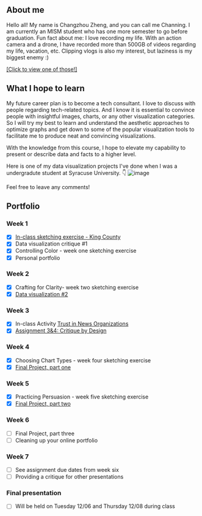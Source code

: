 ## About me
Hello all! My name is Changzhou Zheng, and you can call me Channing. I am currently an MISM student who has one more semester to go before graduation. Fun fact about me: I love recording my life. With an action camera and a drone, I have recorded more than 500GB of videos regarding my life, vacation, etc. Clipping vlogs is also my interest, but laziness is my biggest enemy :)

[[Click to view one of those!]](https://www.bilibili.com/video/BV1Ve4y12782/?share_source=copy_web&vd_source=7daa07c7d33adcb118ebc0eb4c0a4079)

## What I hope to learn
My future career plan is to become a tech consultant. I love to discuss with people regarding tech-related topics. And I know it is essential to convince people with insightful images, charts, or any other visualization categories. So I will try my best to learn and understand the aesthetic approaches to optimize graphs and get down to some of the popular visualization tools to facilitate me to produce neat and convincing visualizations.

With the knowledge from this course, I hope to elevate my capability to present or describe data and facts to a higher level.

Here is one of my data visualization projects I've done when I was a undergradute student at Syracuse University. 👇 
![image](https://user-images.githubusercontent.com/102596125/199372134-248edcfb-cb8b-4da4-8564-6850e4aa9568.png)

Feel free to leave any comments!

## Portfolio
### Week 1
- [x] [In-class sketching exercise - King County](https://channingatcmu.github.io/94870-B2-Tell-Stories-with-Data---Channing/Week2KingCounty.html)
- [x] Data visualization critique #1
- [x] Controlling Color - week one sketching exercise
- [x] Personal portfolio

### Week 2
- [x] Crafting for Clarity- week two sketching exercise
- [x] [Data visualization #2](https://channingatcmu.github.io/94870-B2-Tell-Stories-with-Data---Channing/dataviz2.html)

### Week 3
- [x] In-class Activity [Trust in News Organizations](https://channingatcmu.github.io/94870-B2-Tell-Stories-with-Data---Channing/trustInMedia.html)
- [x] [Assignment 3&4: Critique by Design](https://channingatcmu.github.io/94870-B2-Tell-Stories-with-Data---Channing/CritiquebyDesign.html)

### Week 4
- [x] Choosing Chart Types - week four sketching exercise
- [x] [Final Project, part one](https://channingatcmu.github.io/94870-B2-Tell-Stories-with-Data---Channing/final_project_Channing.html)

### Week 5
- [x] Practicing Persuasion - week five sketching exercise
- [x] [Final Project, part two](https://channingatcmu.github.io/94870-B2-Tell-Stories-with-Data---Channing/final_project_PartII.html)

### Week 6
- [ ] Final Project, part three
- [ ] Cleaning up your online portfolio

### Week 7
- [ ] See assignment due dates from week six
- [ ] Providing a critique for other presentations

### Final presentation
- [ ] Will be held on Tuesday 12/06 and Thursday 12/08 during class

